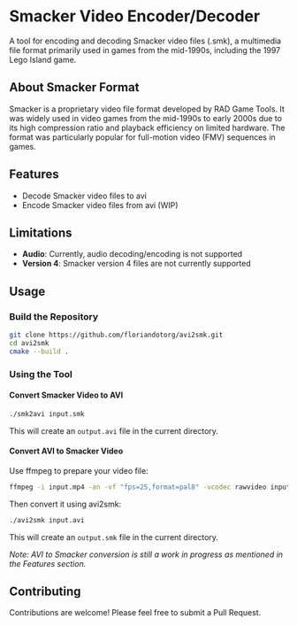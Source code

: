 # Smacker Video Encoder/Decoder

A tool for encoding and decoding Smacker video files (.smk), a multimedia file format primarily used in games from the mid-1990s, including the 1997 Lego Island game.

## About Smacker Format

Smacker is a proprietary video file format developed by RAD Game Tools. It was widely used in video games from the mid-1990s to early 2000s due to its high compression ratio and playback efficiency on limited hardware. The format was particularly popular for full-motion video (FMV) sequences in games.

## Features

- Decode Smacker video files to avi
- Encode Smacker video files from avi (WIP)

## Limitations

- **Audio**: Currently, audio decoding/encoding is not supported
- **Version 4**: Smacker version 4 files are not currently supported

## Usage

### Build the Repository

```bash
git clone https://github.com/floriandotorg/avi2smk.git
cd avi2smk
cmake --build .
```

### Using the Tool

#### Convert Smacker Video to AVI

```bash
./smk2avi input.smk
```

This will create an `output.avi` file in the current directory.

#### Convert AVI to Smacker Video

Use ffmpeg to prepare your video file:
```bash
ffmpeg -i input.mp4 -an -vf "fps=25,format=pal8" -vcodec rawvideo input.avi
```

Then convert it using avi2smk:
```bash
./avi2smk input.avi
```

This will create an `output.smk` file in the current directory.

_Note: AVI to Smacker conversion is still a work in progress as mentioned in the Features section._

## Contributing

Contributions are welcome! Please feel free to submit a Pull Request.
